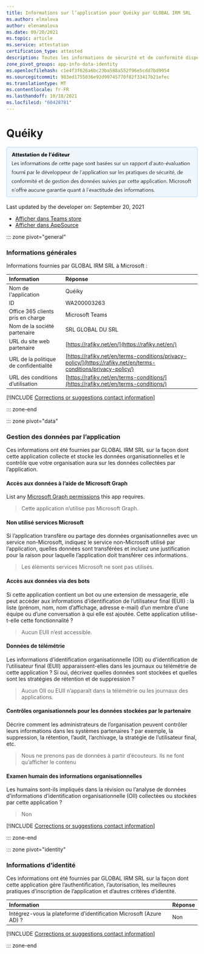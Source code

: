 ```yaml
---
title: Informations sur l’application pour Quéiky par GLOBAL IRM SRL
ms.author: elmalova
author: elenamalova
ms.date: 09/20/2021
ms.topic: article
ms.service: attestation
certification_type: attested
description: Toutes les informations de sécurité et de conformité disponibles pour Leiky, ses stratégies de gestion des données, ses informations de catalogue d’applications Microsoft Cloud App Security et les informations de sécurité/conformité dans le Registre CSA STAR.
zone_pivot_groups: app-info-data-identity
ms.openlocfilehash: c1e4f3f626a6bc23ba588a552f96e5cdd7bd9954
ms.sourcegitcommit: 983ed1755036e92d99745770f82f33417b21efec
ms.translationtype: MT
ms.contentlocale: fr-FR
ms.lasthandoff: 10/18/2021
ms.locfileid: "60428781"
---
```

# <a name="rafiky"></a>Quéiky

<p></p>
<img alt="Publisher Attestation: The information on this page is based on a self-assessment report provided by the app developer on the security, compliance, and data handling practices followed by this app. Microsoft makes no guarantees regarding the accuracy of the information." src="../media/attested.png" width="650" />
<p>Last updated by the developer on: September 20, 2021</p>

* <a href="https://teams.microsoft.com/l/app/c4661f80-2c9c-42d4-aec5-5ed6d64adb4d" target="_blank">Afficher dans Teams store</a>
* <a href="https://appsource.microsoft.com/product/office/WA200003263" target="_blank">Afficher dans AppSource</a>

::: zone pivot="general"

### <a name="general-information"></a>Informations générales

Informations fournies par GLOBAL IRM SRL à Microsoft :

| **Information** | **Réponse** |
|:----------------|:-------------|
| Nom de l'application | Quéiky |
| ID | WA200003263 |
| Office 365 clients pris en charge | Microsoft Teams |
| Nom de la société partenaire | SRL GLOBAL DU SRL |
| URL du site web partenaire | [https://rafiky.net/en/](https://rafiky.net/en/) |
| URL de la politique de confidentialité | [https://rafiky.net/en/terms-conditions/privacy-policy/](https://rafiky.net/en/terms-conditions/privacy-policy/) |
| URL des conditions d’utilisation | [https://rafiky.net/en/terms-conditions/](https://rafiky.net/en/terms-conditions/) |

 [!INCLUDE [Corrections or suggestions contact information](../includes/corrections-or-suggestions.md)]

::: zone-end

::: zone pivot="data"

### <a name="how-the-app-handles-data"></a>Gestion des données par l’application

Ces informations ont été fournies par GLOBAL IRM SRL sur la façon dont cette application collecte et stocke les données organisationnelles et le contrôle que votre organisation aura sur les données collectées par l’application.

#### <a name="data-access-using-microsoft-graph"></a>Accès aux données à l’aide de Microsoft Graph

List any [Microsoft Graph permissions](https://docs.microsoft.com/graph/permissions-reference) this app requires.

>Cette application n’utilise pas Microsoft Graph.


#### <a name="non-microsoft-services-used"></a>Non utilisé services Microsoft

Si l’application transfère ou partage des données organisationnelles avec un service non-Microsoft, indiquez le service non-Microsoft utilisé par l’application, quelles données sont transférées et incluez une justification pour la raison pour laquelle l’application doit transférer ces informations.

>Les éléments services Microsoft ne sont pas utilisés.

#### <a name="data-access-via-bots"></a>Accès aux données via des bots

Si cette application contient un bot ou une extension de messagerie, elle peut accéder aux informations d’identification de l’utilisateur final (EUII) : la liste (prénom, nom, nom d’affichage, adresse e-mail) d’un membre d’une équipe ou d’une conversation à qui elle est ajoutée. Cette application utilise-t-elle cette fonctionnalité ?

>Aucun EUII n’est accessible.


#### <a name="telemetry-data"></a>Données de télémétrie

Les informations d’identification organisationnelle (OII) ou d’identification de l’utilisateur final (EUII) apparaissent-elles dans les journaux ou télémétrie de cette application ? Si oui, décrivez quelles données sont stockées et quelles sont les stratégies de rétention et de suppression ?

>Aucun OII ou EUII n’apparaît dans la télémétrie ou les journaux des applications.

#### <a name="organizational-controls-for-data-stored-by-partner"></a>Contrôles organisationnels pour les données stockées par le partenaire

Décrire comment les administrateurs de l’organisation peuvent contrôler leurs informations dans les systèmes partenaires ? par exemple, la suppression, la rétention, l’audit, l’archivage, la stratégie de l’utilisateur final, etc.

>Nous ne prenons pas de données à partir d’écouteurs. Ils ne font qu’afficher le contenu

#### <a name="human-review-of-organizational-information"></a>Examen humain des informations organisationnelles

Les humains sont-ils impliqués dans la révision ou l’analyse de données d’informations d’identification organisationnelle (OII) collectées ou stockées par cette application ?

>Non

[!INCLUDE [Corrections or suggestions contact information](../includes/corrections-or-suggestions.md)]

::: zone-end


::: zone pivot="identity"

### <a name="identity-information"></a>Informations d’identité

Ces informations ont été fournies par GLOBAL IRM SRL sur la façon dont cette application gère l’authentification, l’autorisation, les meilleures pratiques d’inscription de l’application et d’autres critères d’identité.

| **Information** | **Réponse** |
|:----------------|:-------------|
| Intégrez-vous la plateforme d’identification Microsoft (Azure AD) ?  | Non |

[!INCLUDE [Corrections or suggestions contact information](../includes/corrections-or-suggestions.md)]

::: zone-end
